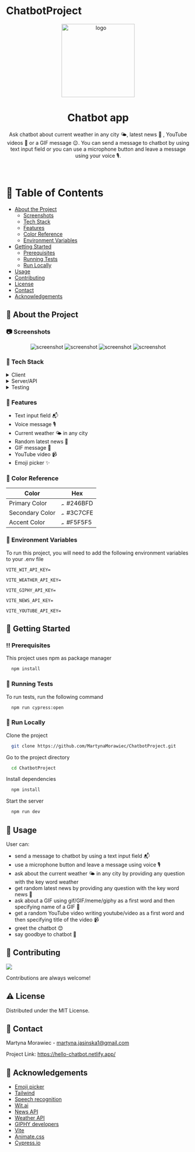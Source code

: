 # ChatbotProject

<div align="center">
  <img src="./src/assets/botSmile.png" alt="logo" width="200" height="auto" />
  <h1>Chatbot app</h1>
  
  <p>
      Ask chatbot about current weather in any city 🌤, latest news 📰 , YouTube videos 🎥 or a GIF message 😉. You can send a message to chatbot by using text input field or you can use a microphone button and leave a message using your voice 🎙.
  </p> 
</div>

<br />

<!-- Table of Contents -->

# :notebook_with_decorative_cover: Table of Contents

- [About the Project](#star2-about-the-project)
  - [Screenshots](#camera-screenshots)
  - [Tech Stack](#space_invader-tech-stack)
  - [Features](#dart-features)
  - [Color Reference](#art-color-reference)
  - [Environment Variables](#key-environment-variables)
- [Getting Started](#toolbox-getting-started)
  - [Prerequisites](#bangbang-prerequisites)
  - [Running Tests](#test_tube-running-tests)
  - [Run Locally](#running-run-locally)
- [Usage](#eyes-usage)
- [Contributing](#wave-contributing)
- [License](#warning-license)
- [Contact](#handshake-contact)
- [Acknowledgements](#gem-acknowledgements)

<!-- About the Project -->

## :star2: About the Project

<!-- Screenshots -->

### :camera: Screenshots

<div align="center"> 
  <img src="./src/assets/welcomePage.png" alt="screenshot"/>
  <img src="./src/assets/emoji.png" alt="screenshot" />
  <img src="./src/assets/messages.png" alt="screenshot" />
  <img src="./src/assets/messagesExample.png" alt="screenshot" />
</div>

<!-- TechStack -->

### :space_invader: Tech Stack

<details>
  <summary>Client</summary>
  <ul>
    <li><a href="https://reactjs.org/">React.js</a></li>
    <li><a href="https://tailwindcss.com/">TailwindCSS</a></li>
  </ul>
</details>

<details>
  <summary>Server/API</summary>
  <ul>
    <li><a href="https://developer.mozilla.org/en-US/docs/Web/API/Web_Speech_API">Web Speech API</a></li>
    <li><a href="https://wit.ai/">Wit.ai</a></li>
    <li><a href="https://newsdata.io/">News API</a></li>
    <li><a href="https://www.weatherapi.com/">Weather API</a></li>
    <li><a href="https://developers.giphy.com/">GIPHY</a></li>
  </ul>
</details>

<details>
  <summary>Testing</summary>
  <ul>
    <li><a href="https://www.cypress.io/">Cypress.io</a></li>
  </ul>
</details>

<!-- Features -->

### :dart: Features

- Text input field 📬
- Voice message 🎙
- Current weather 🌤 in any city
- Random latest news 📰
- GIF message 🧸
- YouTube video 📹
- Emoji picker ✨

<!-- Color Reference -->

### :art: Color Reference

| Color           | Hex                                                                                     |
| --------------- | --------------------------------------------------------------------------------------- |
| Primary Color   | <img src="./src/assets/primary.png" alt="screenshot" width="10" height="10"/> #246BFD   |
| Secondary Color | <img src="./src/assets/secondary.png" alt="screenshot" width="10" height="10"/> #3C7CFE |
| Accent Color    | <img src="./src/assets/accent.png" alt="screenshot" width="10" height="10"/> #F5F5F5    |

<!-- Env Variables -->

### :key: Environment Variables

To run this project, you will need to add the following environment variables to your .env file

`VITE_WIT_API_KEY=`

`VITE_WEATHER_API_KEY=`

`VITE_GIPHY_API_KEY=`

`VITE_NEWS_API_KEY=`

`VITE_YOUTUBE_API_KEY=`

<!-- Getting Started -->

## :toolbox: Getting Started

<!-- Prerequisites -->

### :bangbang: Prerequisites

This project uses npm as package manager

```bash
  npm install
```

<!-- Running Tests -->

### :test_tube: Running Tests

To run tests, run the following command

```bash
  npm run cypress:open
```

<!-- Run Locally -->

### :running: Run Locally

Clone the project

```bash
  git clone https://github.com/MartynaMorawiec/ChatbotProject.git
```

Go to the project directory

```bash
  cd ChatbotProject
```

Install dependencies

```bash
  npm install
```

Start the server

```bash
  npm run dev
```

<!-- Usage -->

## :eyes: Usage

User can:

- send a message to chatbot by using a text input field 📬
- use a microphone button and leave a message using voice 🎙
- ask about the current weather 🌤 in any city by providing any question with the key word weather
- get random latest news by providing any question with the key word news 📰
- ask about a GIF using gif/GIF/meme/giphy as a first word and then specifying name of a GIF 🧸
- get a random YouTube video writing youtube/video as a first word and then specifying title of the video 📹
- greet the chatbot 😊
- say goodbye to chatbot 👋

<!-- Contributing -->

## :wave: Contributing

<a href="https://github.com/Louis3797/awesome-readme-template/graphs/contributors">
  <img src="https://contrib.rocks/image?repo=Louis3797/awesome-readme-template" />
</a>

Contributions are always welcome!

<!-- License -->

## :warning: License

Distributed under the MIT License.

<!-- Contact -->

## :handshake: Contact

Martyna Morawiec - martyna.jasinska1@gmail.com

Project Link: https://hello-chatbot.netlify.app/

<!-- Acknowledgments -->

## :gem: Acknowledgements

- [Emoji picker](https://www.npmjs.com/package/emoji-picker-react)
- [Tailwind](https://tailwindcss.com/)
- [Speech recognition](https://www.npmjs.com/package/react-speech-recognition)
- [Wit.ai](https://wit.ai/)
- [News API](https://newsdata.io/)
- [Weather API](https://www.weatherapi.com/)
- [GIPHY developers](https://developers.giphy.com/)
- [Vite](https://vitejs.dev/)
- [Animate.css](https://animate.style/)
- [Cypress.io](https://www.cypress.io/)
